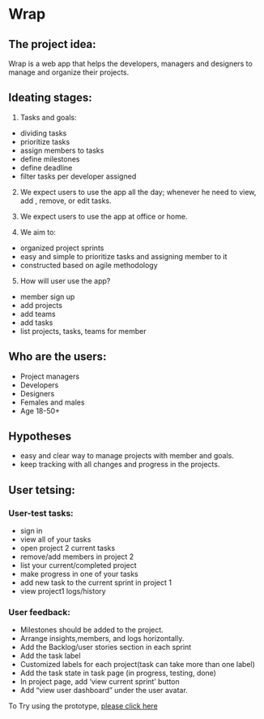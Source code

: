 # Wrap 
## The project idea: 
Wrap is a web app that helps the developers, managers and designers to manage and organize their projects.


## Ideating stages:

1. Tasks and goals:
- dividing tasks
- prioritize tasks
- assign members to tasks
- define milestones
- define deadline
- filter tasks per developer assigned

2. We expect users to use the app all the day; whenever he need to view, add , remove, or edit tasks.

3. We expect users to use the app at office or home.

4. We aim to:
- organized project sprints
- easy and simple to prioritize tasks and assigning member to it
- constructed based on agile methodology

5. How will user use the app?
- member sign up
- add projects
- add teams
- add tasks
- list projects, tasks, teams for member


## Who are the users:
- Project managers
- Developers
- Designers
- Females and males
- Age 18-50+


## Hypotheses
- easy and clear way to manage projects with member and goals.
- keep tracking with all changes and progress in the projects.

## User tetsing:

### User-test tasks:
- sign in
- view all of your tasks
- open project 2 current tasks
- remove/add members in project 2
- list your current/completed project
- make progress in one of your tasks
- add new task to the current sprint in project 1
- view project1 logs/history


### User feedback: 
- Milestones should be added to the project.
- Arrange insights,members, and logs horizontally.
- Add the Backlog/user stories section in each sprint
- Add the task label
- Customized labels for each project(task can take more than one label)
- Add the task state in task page (in progress, testing, done)
- In project page, add ‘view current sprint’ button 
- Add “view user dashboard” under the user avatar. 

To Try using the prototype, [please click here](https://invis.io/FMDIRY92Z)


